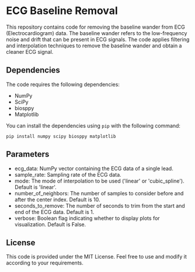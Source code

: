 # ECG Baseline Removal

This repository contains code for removing the baseline wander from ECG (Electrocardiogram) data. The baseline wander refers to the low-frequency noise and drift that can be present in ECG signals.
The code applies filtering and interpolation techniques to remove the baseline wander and obtain a cleaner ECG signal.

## Dependencies

The code requires the following dependencies:

- NumPy
- SciPy
- biosppy
- Matplotlib

You can install the dependencies using `pip` with the following command:
```commandline
pip install numpy scipy biosppy matplotlib

```

## Parameters

- ecg_data: NumPy vector containing the ECG data of a single lead.
- sample_rate: Sampling rate of the ECG data.
- mode: The mode of interpolation to be used ('linear' or 'cubic_spline'). Default is 'linear'.
- number_of_neighbors: The number of samples to consider before and after the center index. Default is 10.
- seconds_to_remove: The number of seconds to trim from the start and end of the ECG data. Default is 1.
- verbose: Boolean flag indicating whether to display plots for visualization. Default is False.

## License
This code is provided under the MIT License. Feel free to use and modify it according to your requirements.